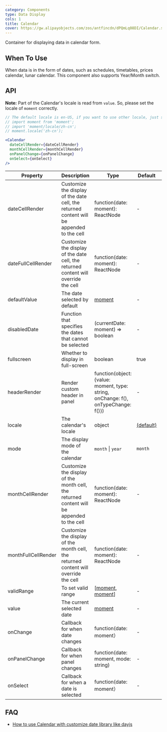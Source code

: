 ```yaml
---
category: Components
type: Data Display
cols: 1
title: Calendar
cover: https://gw.alipayobjects.com/zos/antfincdn/dPQmLq08DI/Calendar.svg
---
```


Container for displaying data in calendar form.

## When To Use

When data is in the form of dates, such as schedules, timetables, prices calendar, lunar calendar. This component also supports Year/Month switch.

## API

**Note:** Part of the Calendar's locale is read from `value`. So, please set the locale of `moment` correctly.

```jsx
// The default locale is en-US, if you want to use other locale, just set locale in entry file globally.
// import moment from 'moment';
// import 'moment/locale/zh-cn';
// moment.locale('zh-cn');

<Calendar
  dateCellRender={dateCellRender}
  monthCellRender={monthCellRender}
  onPanelChange={onPanelChange}
  onSelect={onSelect}
/>
```

| Property            | Description                                                                                | Type                                                                             | Default                                                                                                      | Version |
| ------------------- | ------------------------------------------------------------------------------------------ | -------------------------------------------------------------------------------- | ------------------------------------------------------------------------------------------------------------ | ------- |
| dateCellRender      | Customize the display of the date cell, the returned content will be appended to the cell  | function(date: moment): ReactNode                                                | -                                                                                                            |         |
| dateFullCellRender  | Customize the display of the date cell, the returned content will override the cell        | function(date: moment): ReactNode                                                | -                                                                                                            |         |
| defaultValue        | The date selected by default                                                               | [moment](http://momentjs.com/)                                                   | -                                                                                                            |         |
| disabledDate        | Function that specifies the dates that cannot be selected                                  | (currentDate: moment) => boolean                                                 | -                                                                                                            |         |
| fullscreen          | Whether to display in full-screen                                                          | boolean                                                                          | true                                                                                                         |         |
| headerRender        | Render custom header in panel                                                              | function(object:{value: moment, type: string, onChange: f(), onTypeChange: f()}) | -                                                                                                            |         |
| locale              | The calendar's locale                                                                      | object                                                                           | [(default)](https://github.com/ant-design/ant-design/blob/master/components/date-picker/locale/example.json) |         |
| mode                | The display mode of the calendar                                                           | `month` \| `year`                                                                | `month`                                                                                                      |         |
| monthCellRender     | Customize the display of the month cell, the returned content will be appended to the cell | function(date: moment): ReactNode                                                | -                                                                                                            |         |
| monthFullCellRender | Customize the display of the month cell, the returned content will override the cell       | function(date: moment): ReactNode                                                | -                                                                                                            |         |
| validRange          | To set valid range                                                                         | \[[moment](http://momentjs.com/), [moment](http://momentjs.com/)]                | -                                                                                                            |         |
| value               | The current selected date                                                                  | [moment](http://momentjs.com/)                                                   | -                                                                                                            |         |
| onChange            | Callback for when date changes                                                             | function(date: moment）                                                          | -                                                                                                            |         |
| onPanelChange       | Callback for when panel changes                                                            | function(date: moment, mode: string)                                             | -                                                                                                            |         |
| onSelect            | Callback for when a date is selected                                                       | function(date: moment）                                                          | -                                                                                                            |         |

## FAQ

- [How to use Calendar with customize date library like dayjs](/docs/react/replace-moment#Calendar)

